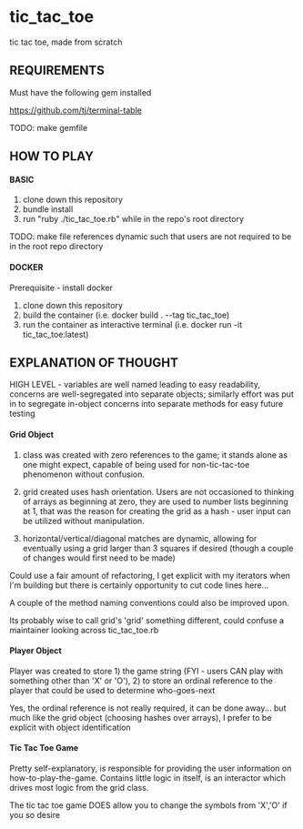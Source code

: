# tic_tac_toe
tic tac toe, made from scratch

## REQUIREMENTS

Must have the following gem installed

https://github.com/tj/terminal-table

TODO: make gemfile

## HOW TO PLAY

#### BASIC

1. clone down this repository
2. bundle install
3. run "ruby ./tic_tac_toe.rb" while in the repo's root directory

TODO: make file references dynamic such that users are not required to be in the root repo directory

#### DOCKER

Prerequisite - install docker

1. clone down this repository
2. build the container (i.e. docker build . --tag tic_tac_toe)
3. run the container as interactive terminal (i.e. docker run -it tic_tac_toe:latest)


## EXPLANATION OF THOUGHT

HIGH LEVEL - variables are well named leading to easy readability, concerns are well-segregated into separate objects; similarly effort was put in to segregate in-object concerns into separate methods for easy future testing

#### Grid Object

1. class was created with zero references to the game; it stands alone as one might expect, capable of being used for non-tic-tac-toe phenomenon without confusion.

2. grid created uses hash orientation.  Users are not occasioned to thinking of arrays as beginning at zero, they are used to number lists beginning at 1, that was the reason for creating the grid as a hash - user input can be utilized without manipulation.

3. horizontal/vertical/diagonal matches are dynamic, allowing for eventually using a grid larger than 3 squares if desired (though a couple of changes would first need to be made)

Could use a fair amount of refactoring, I get explicit with my iterators when  I'm building but there is certainly opportunity to cut code lines here...

A couple of the method naming conventions could also  be improved upon.

Its probably wise to call grid's 'grid' something different, could confuse a maintainer looking across tic_tac_toe.rb

#### Player Object

Player was created to store 1) the game string (FYI - users CAN play with something other than 'X' or 'O'), 2) to store an ordinal reference to the player that could be used to determine who-goes-next

Yes, the ordinal reference is not really required, it can  be done away... but much like the grid object (choosing  hashes over arrays), I prefer to be explicit with object identification

#### Tic Tac Toe Game

Pretty self-explanatory, is responsible for providing the user information  on how-to-play-the-game.  Contains  little logic in itself, is an interactor which drives most logic from the grid class.  

The tic tac toe game DOES allow you to change the symbols from 'X','O' if you so desire
